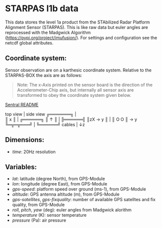 # STARPAS l1b data
This data stores the level 1a product from the STAbilized Radar Platform Alignment Sensor (STARPAS). 
This is like raw data but euler angles are reprocessed with the Madgwick Algorithm (https://pypi.org/project/imufusion/). For settings and configuration see the netcdf global attributes.

## Coordinate system:
Sensor observation are on a karthesic coordinate system. Relative to the STARPAS-BOX the axis are as follows:
> Note: The x-Axis printed on the sensor board is the direction of the Accelerometer-Chip axis, but internally all sensor axis are transformed to obey the coordinate system given below. 

[Sentral README](https://github.com/gregtomasch/EM7180_SENtral_Calibration?tab=readme-ov-file#sentral-coordinate-system-definition)

top view  | side view
╔═══════╗ |   
║ x     ║ | ╔══════╗
║ ↑     ║ | ╠══════╣
║zX → y ║ | ║ O O  ║ → y
╚═╦═╦═══╝ | ╚══════╝
cables    |    ↓z

## Dimensions:
* *time*: 20Hz resolution

## Variables:
* *lat*: latitude (degree North), from GPS-Module
* *lon*: longitude (degree East), from GPS-Module
* *gps-speed*: platform speed over ground (ms-1), from GPS-Module
* *altitude*: GPS antenna altitude (m), from GPS-Module
* *gps-satellites*, *gps-fixquality*: number of available GPS satelltes and fix quality,  from GPS-Module
* *roll*, *pitch*, *yaw* (deg): euler angles from Madgwick alorithm
* *temperature* (K): sensor temperature
* *pressure* (Pa): air pressure

